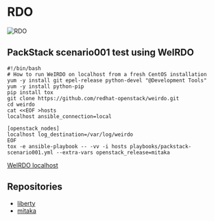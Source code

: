 # RDO

![RDO](http://community.redhat.com/images/blog/rdo-logo.png)


## PackStack scenario001 test using WeIRDO

```
#!/bin/bash
# How to run WeIRDO on localhost from a fresh CentOS installation
yum -y install git epel-release python-devel "@Development Tools"
yum -y install python-pip
pip install tox
git clone https://github.com/redhat-openstack/weirdo.git
cd weirdo
cat <<EOF >hosts
localhost ansible_connection=local

[openstack_nodes]
localhost log_destination=/var/log/weirdo
EOF
tox -e ansible-playbook -- -vv -i hosts playbooks/packstack-scenario001.yml --extra-vars openstack_release=mitaka
```

[WeIRDO localhost](//gist.github.com/gbraad/073052c08457526463369b8b80890afa)


## Repositories

  * [liberty](http://mirror.centos.org/centos/7/cloud/x86_64/openstack-liberty/)
  * [mitaka](http://mirror.centos.org/centos/7/cloud/x86_64/openstack-mitaka/)
